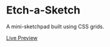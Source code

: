 # Etch-a-Sketch
A mini-sketchpad built using CSS grids.

[Live Preview](https://monkham21.github.io/Etch-a-Sketch/sketch.html)

